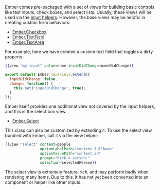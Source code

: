 Ember comes pre-packaged with a set of views for building basic controls like text inputs, check boxes, and select lists. Usually, these views will be used via the [input helpers](../templates/input-helpers/). However, the base views may be helpful in creating custom form behaviors.

* [Ember.Checkbox](http://emberjs.com/api/classes/Ember.Checkbox.html)
* [Ember.TextField](http://emberjs.com/api/classes/Ember.TextField.html)
* [Ember.TextArea](http://emberjs.com/api/classes/Ember.TextArea.html)

For example, here we have created a custom text field that toggles a dirty property:

```app/templates/some-template-using-a-view.hbs
{{view "my-input" value=name inputDidChange=nameDidChange}}
```

```app/views/my-input.js
export default Ember.TextField.extend({
  inputDidChange: false,
  change: function() {
    this.set('inputDidChange', true);
  }
});
```

Ember itself provides one additional view not covered by the input helpers, and this is the select box view.

* [Ember.Select](http://emberjs.com/api/classes/Ember.Select.html)

This class can also be customized by extending it. To use the select view bundled with Ember, call it via the view helper:

```handlebars
{{view "select" content=people
                optionLabelPath="content.fullName"
                optionValuePath="content.id"
                prompt="Pick a person:"
                selection=selectedPerson}}
```

The select view is extremely feature-rich, and may perform badly when rendering many items. Due to this, it has not yet been converted into an component or helper like other inputs.
